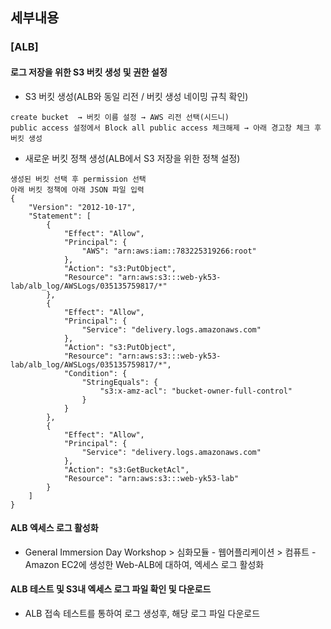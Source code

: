 ## 세부내용
### [ALB]
#### 로그 저장을 위한 S3 버킷 생성 및 권한 설정
- S3 버킷 생성(ALB와 동일 리전 / 버킷 생성 네이밍 규칙 확인)
```
create bucket  → 버킷 이름 설정 → AWS 리전 선택(시드니)
public access 설정에서 Block all public access 체크해제 → 아래 경고창 체크 후 버킷 생성
```

- 새로운 버킷 정책 생성(ALB에서 S3 저장을 위한 정책 설정)
```
생성된 버킷 선택 후 permission 선택
아래 버킷 정책에 아래 JSON 파일 입력
{
    "Version": "2012-10-17",
    "Statement": [
        {
            "Effect": "Allow",
            "Principal": {
                "AWS": "arn:aws:iam::783225319266:root"
            },
            "Action": "s3:PutObject",
            "Resource": "arn:aws:s3:::web-yk53-lab/alb_log/AWSLogs/035135759817/*"
        },
        {
            "Effect": "Allow",
            "Principal": {
                "Service": "delivery.logs.amazonaws.com"
            },
            "Action": "s3:PutObject",
            "Resource": "arn:aws:s3:::web-yk53-lab/alb_log/AWSLogs/035135759817/*",
            "Condition": {
                "StringEquals": {
                    "s3:x-amz-acl": "bucket-owner-full-control"
                }
            }
        },
        {
            "Effect": "Allow",
            "Principal": {
                "Service": "delivery.logs.amazonaws.com"
            },
            "Action": "s3:GetBucketAcl",
            "Resource": "arn:aws:s3:::web-yk53-lab"
        }
    ]
}
```

#### ALB 엑세스 로그 활성화
- General Immersion Day Workshop > 심화모듈 - 웹어플리케이션 > 컴퓨트 - Amazon EC2에 생성한 Web-ALB에 대하여, 엑세스 로그 활성화
#### ALB 테스트 및 S3내 엑세스 로그 파일 확인 및 다운로드
- ALB 접속 테스트를 통하여 로그 생성후, 해당 로그 파일 다운로드
